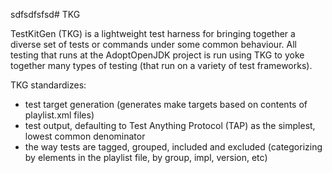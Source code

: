 sdfsdfsfsd# TKG

TestKitGen (TKG) is a lightweight test harness for bringing together a diverse set of tests or commands under some common behaviour.  All testing that runs at the AdoptOpenJDK project is run using TKG to yoke together many types of testing (that run on a variety of test frameworks).  

TKG standardizes: 
- test target generation (generates make targets based on contents of playlist.xml files)
- test output, defaulting to Test Anything Protocol (TAP) as the simplest, lowest common denominator
- the way tests are tagged, grouped, included and excluded (categorizing by elements in the playlist file, by group, impl, version, etc)
